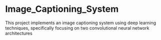 # Image_Captioning_System
This project implements an image captioning system using deep learning techniques, specifically focusing on two convolutional neural network architectures 
